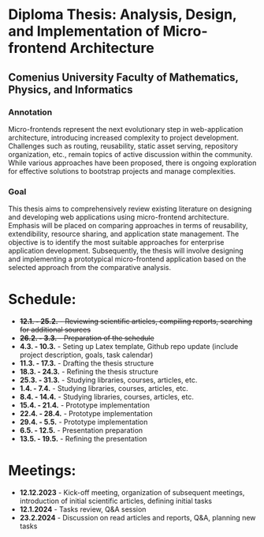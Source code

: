 # Diploma Thesis: Analysis, Design, and Implementation of Micro-frontend Architecture
## Comenius University Faculty of Mathematics, Physics, and Informatics

### Annotation
Micro-frontends represent the next evolutionary step in web-application architecture, introducing increased complexity to project development. Challenges such as routing, reusability, static asset serving, repository organization, etc., remain topics of active discussion within the community. While various approaches have been proposed, there is ongoing exploration for effective solutions to bootstrap projects and manage complexities.

### Goal
This thesis aims to comprehensively review existing literature on designing and developing web applications using micro-frontend architecture. Emphasis will be placed on comparing approaches in terms of reusability, extendibility, resource sharing, and application state management. The objective is to identify the most suitable approaches for enterprise application development. Subsequently, the thesis will involve designing and implementing a prototypical micro-frontend application based on the selected approach from the comparative analysis.

# Schedule:
- ~~**12.1. - 25.2.** - Reviewing scientific articles, compiling reports, searching for additional sources~~
- ~~**26.2. - 3.3.** - Preparation of the schedule~~
- **4.3. - 10.3.** - Seting up Latex template, Github repo update (include project description, goals, task calendar)
- **11.3. - 17.3.** - Drafting the thesis structure
- **18.3. - 24.3.** - Refining the thesis structure
- **25.3. - 31.3.** - Studying libraries, courses, articles, etc.
- **1.4. - 7.4.** - Studying libraries, courses, articles, etc.
- **8.4. - 14.4.** - Studying libraries, courses, articles, etc.
- **15.4. - 21.4.** - Prototype implementation
- **22.4. - 28.4.** - Prototype implementation
- **29.4. - 5.5.** - Prototype implementation
- **6.5. - 12.5.** - Presentation preparation
- **13.5. - 19.5.** - Refining the presentation

# Meetings:
- **12.12.2023** - Kick-off meeting, organization of subsequent meetings, introduction of initial scientific articles, defining initial tasks
- **12.1.2024** - Tasks review, Q&A session
- **23.2.2024** - Discussion on read articles and reports, Q&A, planning new tasks

